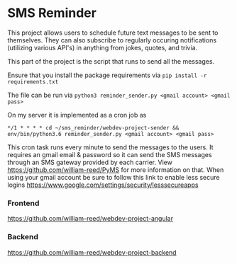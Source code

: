 # SMS Reminder
This project allows users to schedule future text messages to be sent to themselves. They can also subscribe to regularly occuring notifications (utilizing various API's) in anything from jokes, quotes, and trivia.

This part of the project is the script that runs to send all the messages. 

Ensure that you install the package requirements via `pip install -r requirements.txt`

The file can be run via `python3 reminder_sender.py <gmail account> <gmail pass>`

On my server it is implemented as a cron job as
```
*/1 * * * * cd ~/sms_reminder/webdev-project-sender && env/bin/python3.6 reminder_sender.py <gmail account> <gmail pass>
```
This cron task runs every minute to send the messages to the users. It requires an gmail email & password so it can send the SMS messages through an SMS gateway provided by each carrier. View https://github.com/william-reed/PyMS for more information on that. When using your gmail account be sure to follow this link to enable less secure logins https://www.google.com/settings/security/lesssecureapps

### Frontend
https://github.com/william-reed/webdev-project-angular
### Backend
https://github.com/william-reed/webdev-project-backend
